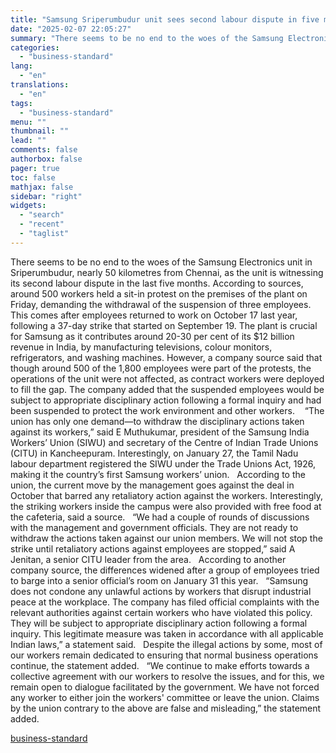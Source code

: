 ```yaml
---
title: "Samsung Sriperumbudur unit sees second labour dispute in five months"
date: "2025-02-07 22:05:27"
summary: "There seems to be no end to the woes of the Samsung Electronics unit in Sriperumbudur, nearly 50 kilometres from Chennai, as the unit is witnessing its second labour dispute in the last five months. According to sources, around 500 workers held a sit-in protest on the premises of the..."
categories:
  - "business-standard"
lang:
  - "en"
translations:
  - "en"
tags:
  - "business-standard"
menu: ""
thumbnail: ""
lead: ""
comments: false
authorbox: false
pager: true
toc: false
mathjax: false
sidebar: "right"
widgets:
  - "search"
  - "recent"
  - "taglist"
---
```


There seems to be no end to the woes of the Samsung Electronics unit in Sriperumbudur, nearly 50 kilometres from Chennai, as the unit is witnessing its second labour dispute in the last five months. According to sources, around 500 workers held a sit-in protest on the premises of the plant on Friday, demanding the withdrawal of the suspension of three employees.
 
This comes after employees returned to work on October 17 last year, following a 37-day strike that started on September 19. The plant is crucial for Samsung as it contributes around 20-30 per cent of its $12 billion revenue in India, by manufacturing televisions, colour monitors, refrigerators, and washing machines. However, a company source said that though around 500 of the 1,800 employees were part of the protests, the operations of the unit were not affected, as contract workers were deployed to fill the gap. The company added that the suspended employees would be subject to appropriate disciplinary action following a formal inquiry and had been suspended to protect the work environment and other workers. 
 
“The union has only one demand—to withdraw the disciplinary actions taken against its workers,” said E Muthukumar, president of the Samsung India Workers’ Union (SIWU) and secretary of the Centre of Indian Trade Unions (CITU) in Kancheepuram. Interestingly, on January 27, the Tamil Nadu labour department registered the SIWU under the Trade Unions Act, 1926, making it the country’s first Samsung workers’ union.
 
According to the union, the current move by the management goes against the deal in October that barred any retaliatory action against the workers. Interestingly, the striking workers inside the campus were also provided with free food at the cafeteria, said a source.
 
“We had a couple of rounds of discussions with the management and government officials. They are not ready to withdraw the actions taken against our union members. We will not stop the strike until retaliatory actions against employees are stopped,” said A Jenitan, a senior CITU leader from the area.
 
According to another company source, the differences widened after a group of employees tried to barge into a senior official’s room on January 31 this year.
 
“Samsung does not condone any unlawful actions by workers that disrupt industrial peace at the workplace. The company has filed official complaints with the relevant authorities against certain workers who have violated this policy. They will be subject to appropriate disciplinary action following a formal inquiry. This legitimate measure was taken in accordance with all applicable Indian laws,” a statement said.
 
Despite the illegal actions by some, most of our workers remain dedicated to ensuring that normal business operations continue, the statement added.
 
“We continue to make efforts towards a collective agreement with our workers to resolve the issues, and for this, we remain open to dialogue facilitated by the government. We have not forced any worker to either join the workers' committee or leave the union. Claims by the union contrary to the above are false and misleading,” the statement added.

[business-standard](https://www.business-standard.com/companies/news/samsung-sriperumbudur-unit-sees-second-labour-dispute-in-five-months-125020701648_1.html)
